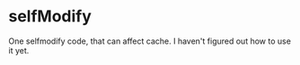 # selfModify
One selfmodify code, that can affect cache.   I haven't figured out how to use it yet.
